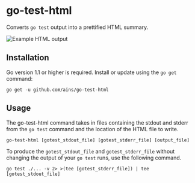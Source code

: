 # go-test-html

Converts `go test` output into a prettified HTML summary.

![Example HTML output](https://cloud.githubusercontent.com/assets/2838283/18885683/8f53b7fa-84e4-11e6-9ca8-f5e3101acf98.png)

## Installation

Go version 1.1 or higher is required. Install or update using the `go get`
command:

	go get -u github.com/ains/go-test-html

## Usage

The go-test-html command takes in files containing the stdout and stderr from the `go test` command and the location
of the HTML file to write.

    go-test-html [gotest_stdout_file] [gotest_stderr_file] [output_file]

To produce the `gotest_stdout_file` and `gotest_stderr_file` without changing the output of your `go test` runs, use
the following command.

    go test ./... -v 2> >(tee [gotest_stderr_file]) | tee [gotest_stdout_file]
